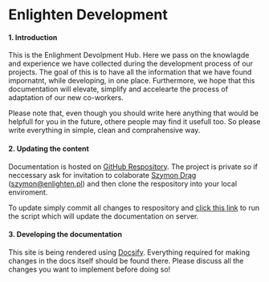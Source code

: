 # Enlighten Development

#### 1. Introduction
This is the Enlighment Devolpment Hub. Here we pass on the knowlagde and experience we have collected during the development process of our projects. The goal of this is to have all the information that we have found impornatnt, while developing, in one place. Furthermore, we hope that this documentation will elevate, simplify and accelearte the process of adaptation of our new co-workers. 

Please note that, even though you should write here anything that would be helpfull for you in the future, othere people may find it usefull too. So please write everything in simple, clean and comprahensive way.



#### 2. Updating the content

Documentation is hosted on [GitHub Respository](https://github.com/dragszymon/ENL-Docs). The project is private so if neccessary ask for invitation to colaborate [Szymon Drąg](mailto:szymon@enlighten.pl) (szymon@enlighten.pl) and then clone the respository into your local enviroment.

To update simply commit all changes to respository and [click this link](http://pergamon.enlighten-webservices.ovh/pull) to run the script which will update the documentation on server.

#### 3. Developing the documentation

This site is being rendered using [Docsify](https://docsify.js.org/#/?id=docsify). Everything required for making changes in the docs itself should be found there. Please discuss all the changes you want to implement before doing so!